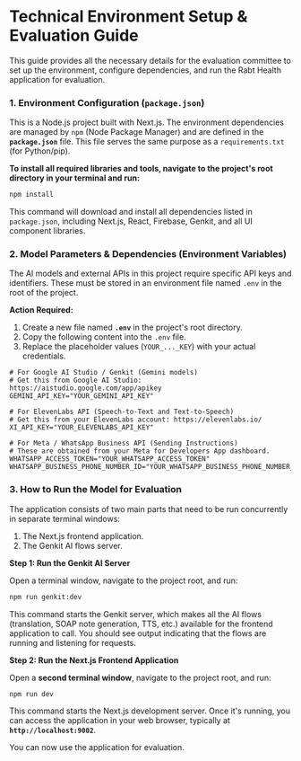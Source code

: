 # Technical Environment Setup & Evaluation Guide

This guide provides all the necessary details for the evaluation committee to set up the environment, configure dependencies, and run the Rabt Health application for evaluation.

### 1. Environment Configuration (`package.json`)

This is a Node.js project built with Next.js. The environment dependencies are managed by `npm` (Node Package Manager) and are defined in the **`package.json`** file. This file serves the same purpose as a `requirements.txt` (for Python/pip).

**To install all required libraries and tools, navigate to the project's root directory in your terminal and run:**

```bash
npm install
```

This command will download and install all dependencies listed in `package.json`, including Next.js, React, Firebase, Genkit, and all UI component libraries.

### 2. Model Parameters & Dependencies (Environment Variables)

The AI models and external APIs in this project require specific API keys and identifiers. These must be stored in an environment file named `.env` in the root of the project.

**Action Required:**

1.  Create a new file named **`.env`** in the project's root directory.
2.  Copy the following content into the `.env` file.
3.  Replace the placeholder values (`YOUR_..._KEY`) with your actual credentials.

```env
# For Google AI Studio / Genkit (Gemini models)
# Get this from Google AI Studio: https://aistudio.google.com/app/apikey
GEMINI_API_KEY="YOUR_GEMINI_API_KEY"

# For ElevenLabs API (Speech-to-Text and Text-to-Speech)
# Get this from your ElevenLabs account: https://elevenlabs.io/
XI_API_KEY="YOUR_ELEVENLABS_API_KEY"

# For Meta / WhatsApp Business API (Sending Instructions)
# These are obtained from your Meta for Developers App dashboard.
WHATSAPP_ACCESS_TOKEN="YOUR_WHATSAPP_ACCESS_TOKEN"
WHATSAPP_BUSINESS_PHONE_NUMBER_ID="YOUR_WHATSAPP_BUSINESS_PHONE_NUMBER_ID"
```

### 3. How to Run the Model for Evaluation

The application consists of two main parts that need to be run concurrently in separate terminal windows:
1.  The Next.js frontend application.
2.  The Genkit AI flows server.

**Step 1: Run the Genkit AI Server**

Open a terminal window, navigate to the project root, and run:

```bash
npm run genkit:dev
```

This command starts the Genkit server, which makes all the AI flows (translation, SOAP note generation, TTS, etc.) available for the frontend application to call. You should see output indicating that the flows are running and listening for requests.

**Step 2: Run the Next.js Frontend Application**

Open a **second terminal window**, navigate to the project root, and run:

```bash
npm run dev
```

This command starts the Next.js development server. Once it's running, you can access the application in your web browser, typically at **`http://localhost:9002`**.

You can now use the application for evaluation.
